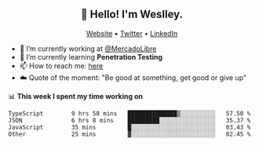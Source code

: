 <h2 align="center">👋 Hello! I'm Weslley.</h2>
<p align="center">
  <a href="http://weslleyneri.com.br">Website</a> •
  <a href="https://twitter.com/Weslley_Neri">Twitter</a> •
  <a href="https://www.linkedin.com/in/weslley-neri-3658908b">LinkedIn</a>
</p>


- 🔭 I’m currently working at [@MercadoLibre](https://github.com/mercadolibre)
- 🌱 I’m currently learning **Penetration Testing**
- 📫 How to reach me: [here](mailto:weslley39@gmail.com)
- ☁️ Quote of the moment: "Be good at something, get good or give up"

📊 **This week I spent my time working on**
<!--START_SECTION:waka-->

```text
TypeScript        9 hrs 58 mins   ██████████████▒░░░░░░░░░░   57.50 %
JSON              6 hrs 8 mins    █████████░░░░░░░░░░░░░░░░   35.37 %
JavaScript        35 mins         █░░░░░░░░░░░░░░░░░░░░░░░░   03.43 %
Other             25 mins         ▓░░░░░░░░░░░░░░░░░░░░░░░░   02.45 %
```

<!--END_SECTION:waka-->

<!-- Inspired by https://github.com/gruselhaus/gruselhaus -->